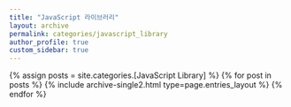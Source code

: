 ```yaml
---
title: "JavaScript 라이브러리"
layout: archive
permalink: categories/javascript_library
author_profile: true
custom_sidebar: true
---
```


{% assign posts = site.categories.[JavaScript Library] %}
{% for post in posts %} {% include archive-single2.html type=page.entries_layout %} {% endfor %}
